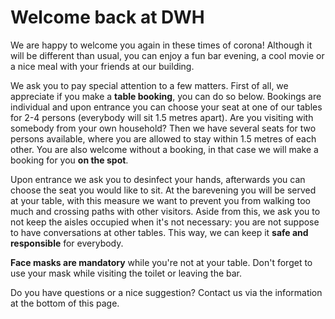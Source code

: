 # **Welcome back** at DWH

We are happy to welcome you again in these times of corona! Although it will be different than usual,
you can enjoy a fun bar evening, a cool movie or a nice meal with your friends at our building.

We ask you to pay special attention to a few matters. First of all, we appreciate if you make a
**table booking**, you can do so below. Bookings are individual and upon entrance you can choose
your seat at one of our tables for 2-4 persons (everybody will sit 1.5 metres apart). Are you
visiting with somebody from your own household? Then we have several seats for two persons available,
where you are allowed to stay within 1.5 metres of each other. You are also welcome without a booking,
in that case we will make a booking for you **on the spot**.

Upon entrance we ask you to desinfect your hands, afterwards you can choose the seat you would like to
sit. At the barevening you will be served at your table, with this measure we want to prevent you from
walking too much and crossing paths with other visitors. Aside from this, we ask you to not keep the
aisles occupied when it's not necessary: you are not suppose to have conversations at other tables.
This way, we can keep it **safe and responsible** for everybody.

**Face masks are mandatory** while you're not at your table. Don't forget to use your mask while
visiting the toilet or leaving the bar.

Do you have questions or a nice suggestion? Contact us via the information at the bottom of this page.
